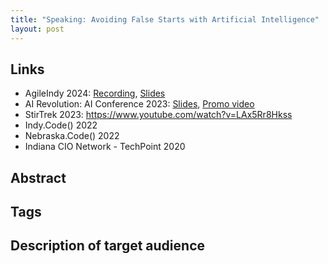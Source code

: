 ```yaml
---
title: "Speaking: Avoiding False Starts with Artificial Intelligence"
layout: post
---
```


## Links

* AgileIndy 2024: [Recording](https://www.youtube.com/watch?v=GLifGhHBmig), [Slides](https://www.dropbox.com/scl/fi/8g076mv00e5bw03bxs7rx/Avoiding-False-Starts-With-AI-AgileIndy-2024.pdf?rlkey=roatm4zeqqfqbs1nm7cioynnq&st=atbukv8p&dl=0)
* AI Revolution: AI Conference 2023: [Slides](https://www.dropbox.com/scl/fi/m1tfsydhelp3j1bqlr034/Avoiding-False-Starts-AI-Revolution-2023.pdf?rlkey=gx4ri27ah5mgsfcf8a5tihwg4&st=xz7bems3&dl=0), [Promo video](https://www.dropbox.com/scl/fi/u7plqwkg1owg03uelzs2i/Herbig-Thayer-Promo.mp4?rlkey=z3peb2q9t2xlhlgrrv1l7tzae&st=9nmulm4a&dl=0)
* StirTrek 2023: https://www.youtube.com/watch?v=LAx5Rr8Hkss
* Indy.Code() 2022
* Nebraska.Code() 2022
* Indiana CIO Network - TechPoint 2020

## Abstract

## Tags

## Description of target audience
